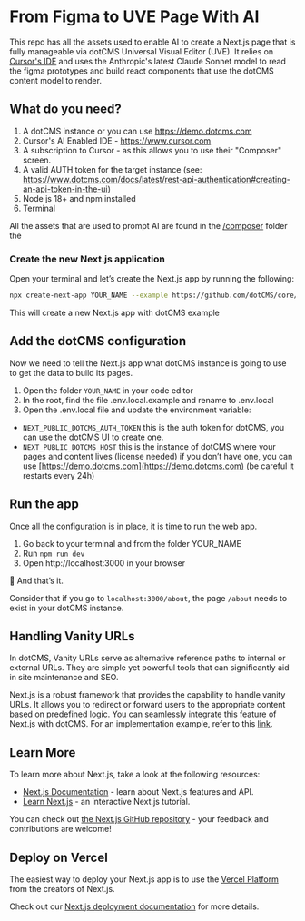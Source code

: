 # From Figma to UVE Page With AI

This repo has all the assets used to enable AI to create a Next.js page that is fully manageable via dotCMS Universal Visual Editor (UVE).  It relies on [Cursor's IDE](https://www.cursor.com) and uses the Anthropic's latest Claude Sonnet model to read the figma prototypes and  build react components that use the dotCMS content model to render.

## What do you need?
1. A dotCMS instance or you can use https://demo.dotcms.com
2. Cursor's AI Enabled IDE - https://www.cursor.com
3. A subscription to Cursor - as this allows you to use their "Composer" screen.
4. A valid AUTH token for the target instance (see: https://www.dotcms.com/docs/latest/rest-api-authentication#creating-an-api-token-in-the-ui)
5. Node js 18+ and npm installed
6. Terminal

All the assets that are used to prompt AI are found in the [/composer](https://github.com/dotCMS/dotconnect-figma-to-uve/tree/dotconnect24/composer) folder the 





### Create the new Next.js application
Open your terminal and let’s create the Next.js app by running the following:

```bash
npx create-next-app YOUR_NAME --example https://github.com/dotCMS/core/tree/main/examples/nextjs
```

This will create a new Next.js app with dotCMS example

## Add the dotCMS configuration
Now we need to tell the Next.js app what dotCMS instance is going to use to get the data to build its pages.

1. Open the folder `YOUR_NAME` in your code editor
2. In the root, find the file .env.local.example and rename to .env.local
3. Open the .env.local file and update the environment variable:
  - `NEXT_PUBLIC_DOTCMS_AUTH_TOKEN` this is the auth token for dotCMS, you can use the dotCMS UI to create one.
  - `NEXT_PUBLIC_DOTCMS_HOST` this is the instance of dotCMS where your pages and content lives (license needed) if you don’t have one, you can use [https://demo.dotcms.com](https://demo.dotcms.com) (be careful it restarts every 24h)

## Run the app
Once all the configuration is in place, it is time to run the web app.

1. Go back to your terminal and from the folder YOUR_NAME
3. Run `npm run dev`
3. Open http://localhost:3000 in your browser

🎉 And that’s it.

Consider that if you go to `localhost:3000/about`, the page `/about` needs to exist in your dotCMS instance.

## Handling Vanity URLs

In dotCMS, Vanity URLs serve as alternative reference paths to internal or external URLs. They are simple yet powerful tools that can significantly aid in site maintenance and SEO.

Next.js is a robust framework that provides the capability to handle vanity URLs. It allows you to redirect or forward users to the appropriate content based on predefined logic. You can seamlessly integrate this feature of Next.js with dotCMS. For an implementation example, refer to this [link](https://github.com/dotCMS/core/blob/main/examples/nextjs/src/app/utils/index.js).

## Learn More

To learn more about Next.js, take a look at the following resources:

-   [Next.js Documentation](https://nextjs.org/docs) - learn about Next.js features and API.
-   [Learn Next.js](https://nextjs.org/learn) - an interactive Next.js tutorial.

You can check out [the Next.js GitHub repository](https://github.com/vercel/next.js/) - your feedback and contributions are welcome!

## Deploy on Vercel

The easiest way to deploy your Next.js app is to use the [Vercel Platform](https://vercel.com/new?utm_medium=default-template&filter=next.js&utm_source=create-next-app&utm_campaign=create-next-app-readme) from the creators of Next.js.

Check out our [Next.js deployment documentation](https://nextjs.org/docs/deployment) for more details.
